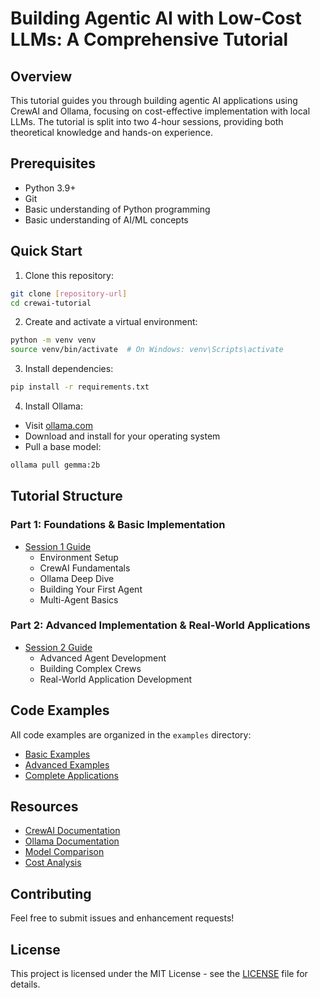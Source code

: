 # Building Agentic AI with Low-Cost LLMs: A Comprehensive Tutorial

## Overview
This tutorial guides you through building agentic AI applications using CrewAI and Ollama, focusing on cost-effective implementation with local LLMs. The tutorial is split into two 4-hour sessions, providing both theoretical knowledge and hands-on experience.

## Prerequisites
- Python 3.9+
- Git
- Basic understanding of Python programming
- Basic understanding of AI/ML concepts

## Quick Start
1. Clone this repository:
```bash
git clone [repository-url]
cd crewai-tutorial
```

2. Create and activate a virtual environment:
```bash
python -m venv venv
source venv/bin/activate  # On Windows: venv\Scripts\activate
```

3. Install dependencies:
```bash
pip install -r requirements.txt
```

4. Install Ollama:
- Visit [ollama.com](https://ollama.com)
- Download and install for your operating system
- Pull a base model:
```bash
ollama pull gemma:2b
```

## Tutorial Structure

### Part 1: Foundations & Basic Implementation
- [Session 1 Guide](docs/part1/session1.md)
  - Environment Setup
  - CrewAI Fundamentals
  - Ollama Deep Dive
  - Building Your First Agent
  - Multi-Agent Basics

### Part 2: Advanced Implementation & Real-World Applications
- [Session 2 Guide](docs/part2/session2.md)
  - Advanced Agent Development
  - Building Complex Crews
  - Real-World Application Development

## Code Examples
All code examples are organized in the `examples` directory:
- [Basic Examples](examples/basic/)
- [Advanced Examples](examples/advanced/)
- [Complete Applications](examples/applications/)

## Resources
- [CrewAI Documentation](https://docs.crewai.com)
- [Ollama Documentation](https://ollama.com/docs)
- [Model Comparison](docs/resources/model-comparison.md)
- [Cost Analysis](docs/resources/cost-analysis.md)

## Contributing
Feel free to submit issues and enhancement requests!

## License
This project is licensed under the MIT License - see the [LICENSE](LICENSE) file for details. 